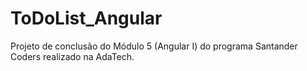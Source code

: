 # ToDoList_Angular
Projeto de conclusão do Módulo 5 (Angular I) do programa Santander Coders realizado na AdaTech. 
